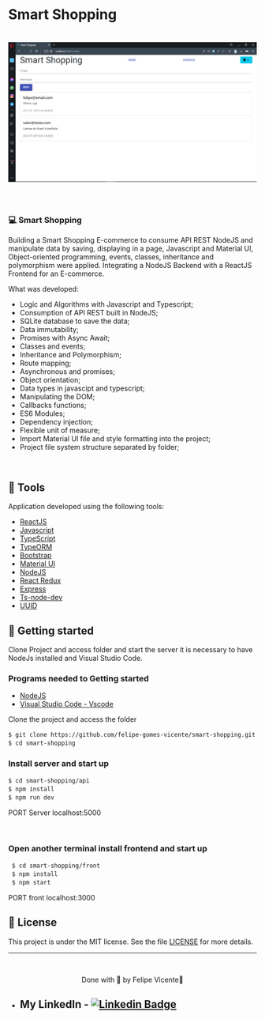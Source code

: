 # Smart Shopping

<h1 align="center">
    <img alt="Project Smart Shopping" title="project" src="/.github/smart-shopping.png" />
</h1>

<br>

### 💻 Smart Shopping

Building a Smart Shopping E-commerce to consume API REST NodeJS and manipulate data by saving, displaying in a page, Javascript and Material UI, Object-oriented programming, events, classes, inheritance and polymorphism were applied.
Integrating a NodeJS Backend with a ReactJS Frontend for an E-commerce.

What was developed:

- Logic and Algorithms with Javascript and Typescript;
- Consumption of API REST built in NodeJS;
- SQLite database to save the data;
- Data immutability;
- Promises with Async Await;
- Classes and events;
- Inheritance and Polymorphism;
- Route mapping;
- Asynchronous and promises;
- Object orientation;
- Data types in javascipt and typescript;
- Manipulating the DOM;
- Callbacks functions;
- ES6 Modules;
- Dependency injection;
- Flexible unit of measure;
- Import Material UI file and style formatting into the project;
- Project file system structure separated by folder;
 
<br />

## 🧪 Tools

Application developed using the following tools:

- [ReactJS](https://pt-br.reactjs.org/)
- [Javascript](https://developer.mozilla.org/pt-BR/docs/Web/JavaScript)
- [TypeScript](https://www.typescriptlang.org/)
- [TypeORM](https://typeorm.io/)
- [Bootstrap](https://getbootstrap.com.br/)
- [Material UI](https://mui.com/)
- [NodeJS](https://nodejs.org/en/)
- [React Redux](https://redux.js.org/)
- [Express](https://expressjs.com/pt-br/)
- [Ts-node-dev](https://github.com/wclr/ts-node-dev)
- [UUID](https://github.com/uuidjs/uuid)

## 🚀 Getting started

Clone Project and access folder and start the server it is necessary to have NodeJs
installed and Visual Studio Code.

### Programs needed to Getting started

- [NodeJS](https://nodejs.org/en/)
- [Visual Studio Code - Vscode](https://code.visualstudio.com/)

Clone the project and access the folder

```bash
$ git clone https://github.com/felipe-gomes-vicente/smart-shopping.git
$ cd smart-shopping
```

### Install server and start up

```bash
$ cd smart-shopping/api
$ npm install
$ npm run dev
```
PORT Server localhost:5000

<br />

### Open another terminal install frontend and start up

```bash
 $ cd smart-shopping/front
 $ npm install
 $ npm start
```
PORT front localhost:3000

## 📝 License

This project is under the MIT license. See the file [LICENSE](LICENSE.md) for more details.

---

&nbsp;

<p align="center">Done with 💜 by Felipe Vicente👋</p>

- ## My LinkedIn - [![Linkedin Badge](https://img.shields.io/badge/-FelipeVicente-blue?style=flat-square&logo=Linkedin&logoColor=white&link=https://www.linkedin.com/in/felipe-gomes-vicente/)](https://www.linkedin.com/in/felipe-gomes-vicente/)
